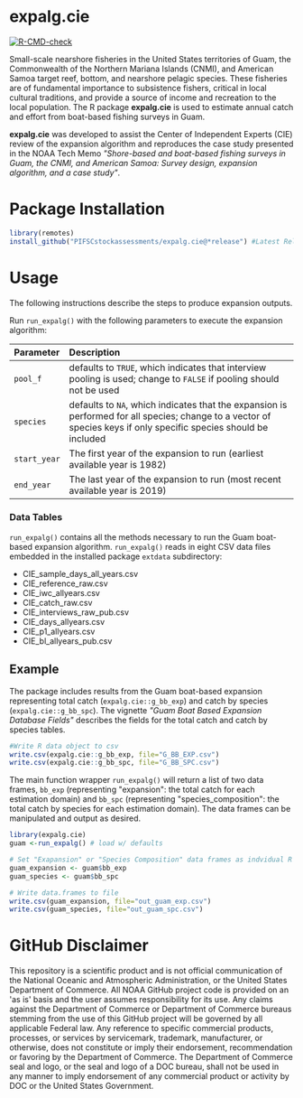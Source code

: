 # expalg.cie
 <!-- badges: start -->
  [![R-CMD-check](https://github.com/PIFSCstockassessments/expalg.cie/actions/workflows/check-release.yaml/badge.svg)](https://github.com/PIFSCstockassessments/expalg.cie/actions/workflows/check-release.yaml)
  <!-- badges: end -->

Small-scale nearshore fisheries in the United States territories of Guam, the Commonwealth of the Northern Mariana Islands (CNMI), and American Samoa target reef, bottom, and nearshore pelagic species. These fisheries are of fundamental importance to subsistence fishers, critical in local cultural traditions, and provide a source of income and recreation to the local population. The R package **expalg.cie** is used to estimate annual catch and effort from boat-based fishing surveys in Guam.

**expalg.cie** was developed to assist the Center of Independent Experts (CIE) review of the expansion algorithm and reproduces the case study presented in the NOAA Tech Memo _"Shore-based and boat-based fishing surveys in Guam, the CNMI, and American Samoa: Survey design, expansion algorithm, and a case study"_.

# Package Installation
```r
library(remotes)
install_github("PIFSCstockassessments/expalg.cie@*release") #Latest Release 
```

# Usage 

The following instructions describe the steps to produce expansion outputs.

Run `run_expalg()` with the following parameters to execute the expansion algorithm: 

|Parameter    | Description                      |
|:----- | :--------------------------------|
|`pool_f`     | defaults to `TRUE`, which indicates that interview pooling is used; change to `FALSE` if pooling should not be used |
|`species`    | defaults to `NA`, which indicates that the expansion is performed for all species; change to a vector of species keys if only specific species should be included   |
|`start_year` | The first year of the expansion to run (earliest available year is 1982)  |
|`end_year`   | The last year of the expansion to run (most recent available year is 2019)|

### Data Tables

`run_expalg()` contains all the methods necessary to run the Guam boat-based expansion algorithm. `run_expalg()` reads in eight CSV data files embedded in the installed package `extdata` subdirectory:

- CIE_sample_days_all_years.csv
- CIE_reference_raw.csv
- CIE_iwc_allyears.csv
- CIE_catch_raw.csv
- CIE_interviews_raw_pub.csv
- CIE_days_allyears.csv
- CIE_p1_allyears.csv
- CIE_bl_allyears_pub.csv


## Example 

The package includes results from the Guam boat-based expansion representing total catch (`expalg.cie::g_bb_exp`) and catch by species (`expalg.cie::g_bb_spc`). The vignette _"Guam Boat Based Expansion Database Fields"_ describes the fields for the total catch and catch by species tables.


```r
#Write R data object to csv
write.csv(expalg.cie::g_bb_exp, file="G_BB_EXP.csv")
write.csv(expalg.cie::g_bb_spc, file="G_BB_SPC.csv")
```

The main function wrapper `run_expalg()` will return a list of two data frames, `bb_exp` (representing "expansion": the total catch for each estimation domain) and `bb_spc` (representing "species_composition": the total catch by species for each estimation domain). The data frames can be manipulated and output as desired. 

```r
library(expalg.cie)
guam <-run_expalg() # load w/ defaults

# Set "Exapansion" or "Species Composition" data frames as indvidual R data.tables
guam_expansion <- guam$bb_exp
guam_species <- guam$bb_spc

# Write data.frames to file
write.csv(guam_expansion, file="out_guam_exp.csv")
write.csv(guam_species, file="out_guam_spc.csv")
```



# GitHub Disclaimer

This repository is a scientific product and is not official communication of the National Oceanic and Atmospheric Administration, or the United States Department of Commerce. All NOAA GitHub project code is provided on an 'as is' basis and the user assumes responsibility for its use. Any claims against the Department of Commerce or Department of Commerce bureaus stemming from the use of this GitHub project will be governed by all applicable Federal law. Any reference to specific commercial products, processes, or services by servicemark, trademark, manufacturer, or otherwise, does not constitute or imply their endorsement, recommendation or favoring by the Department of Commerce. The Department of Commerce seal and logo, or the seal and logo of a DOC bureau, shall not be used in any manner to imply endorsement of any commercial product or activity by DOC or the United States Government.
